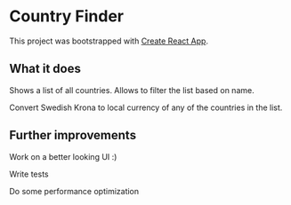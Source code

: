 # Country Finder

This project was bootstrapped with [Create React App](https://github.com/facebook/create-react-app).

## What it does

Shows a list of all countries. Allows to filter the list based on name.

Convert Swedish Krona to local currency of any of the countries in the list.

## Further improvements

Work on a better looking UI :)

Write tests

Do some performance optimization
